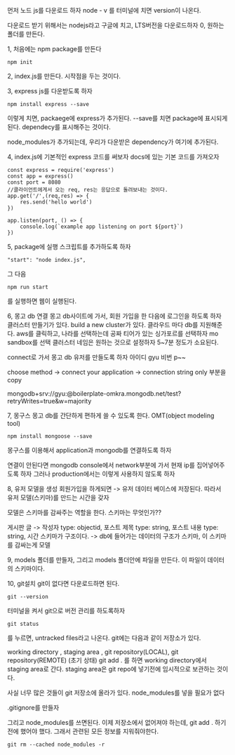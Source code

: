 먼저 노드 js를 다운로드 하자
node - v
를 터미널에 치면 version이 나온다.

다운로드 받기 위해서는 nodejs라고 구글에 치고, LTS버전을 다운로드하자
0, 원하는 폴더를 만든다.

1, 처음에는 npm package를 만든다
```
npm init
```
2, index.js를 만든다.
시작점을 두는 것이다.

3, express js를 다운받도록 하자
```
npm install express --save
```
이렇게 치면, packaege에 express가 추가된다.
--save를 치면 package에 표시되게 된다. dependecy를 표시해주는 것이다.

node_modules가 추가되는데, 우리가 다운받은 dependency가 여기에 추가된다.

4, index.js에 기본적인 express 코드를 써보자
docs에 있는 기본 코드를 가져오자
```
const express = require('express')
const app = express()
const port = 8080
//클라이언트에게서 오는 req, res는 응답으로 돌려보내는 것이다.
app.get('/',(req,res) => {
    res.send('hello world')
})

app.listen(port, () => {
    console.log(`example app listening on port ${port}`)
})
```

5, package에 실행 스크립트를 추가하도록 하자
```
"start": "node index.js",
```

그 다음
```
npm run start
```
를 실행하면 웹이 실행된다.

6, 몽고 db 연결
몽고 db사이트에 가서, 회원 가입을 한 다음에 로그인을 하도록 하자
클러스터 만들기가 있다.
build a new cluster가 있다.
클라우드 마다 db를 지원해준다.
aws를 클릭하고, 나라를 선택하는데 공짜 티어가 있는 싱가포르를 선택하자
mo sandbox를 선택
클러스터 네임은 원하는 것으로 설정하자
5~7분 정도가 소요된다.

connect로 가서 몽고 db 유저를 만들도록 하자
아이디 gyu 비번 p~~

choose method -> connect your application -> connection string only 부분을 copy

mongodb+srv://gyu:<password>@boilerplate-omkra.mongodb.net/test?retryWrites=true&w=majority

7, 몽구스
몽고 db를 간단하게 편하게 쓸 수 있도록 한다.
OMT(object modeling tool)

```
npm install mongoose --save
```

몽구스를 이용해서 application과 mongodb를 연결하도록 하자

연결이 안된다면 mongodb console에서 network부분에 가서 현재 ip를 집어넣어주도록 하자
그러나 production에서는 이렇게 사용하지 않도록 하자

8, 유저 모델을 생성
회원가입을 하게되면 -> 유저 데이터 베이스에 저장된다.
따라서 유저 모델(스키마)를 만드는 시간을 갖자

모델은 스키마를 감싸주는 역할을 한다.
스키마는 무엇인가??

게시판 글 -> 작성자 type: objectid, 포스트 제목 type: string, 포스트 내용 type: string, 시간
스키마가 구조이다. -> db에 들어가는 데이터의 구조가 스키마,
이 스키마를 감싸는게 모델

9, models 폴더를 만들자, 그리고 models 폴더안에 파일을 만든다.
이 파일이 데이터의 스키마이다.

10, git설치
git이 없다면 다운로드하면 된다.

```
git --version
```

터미널을 켜서 git으로 버전 관리를 하도록하자
```
git status
```
를 누르면, untracked files라고 나온다.
git에는 다음과 같이 저장소가 있다.

working directory , staging area , git repository(LOCAL), git repository(REMOTE)
(초기 상태)
git add . 를 하면 working directory에서 staging area로 간다.
staging area은 git repo에 넣기전에 임시적으로 보관하는 것이다.

사실 너무 많은 것들이 git 저장소에 올라가 있다.
node_modules를 넣을 필요가 없다

.gitignore를 만들자

그리고 node_modules를 쓰면된다.
이제 저장소에서 없어져야 하는데, git add . 하기 전에 했어야 했다.
그래서 관련된 모든 정보를 지워줘야한다.
```
git rm --cached node_modules -r
```

